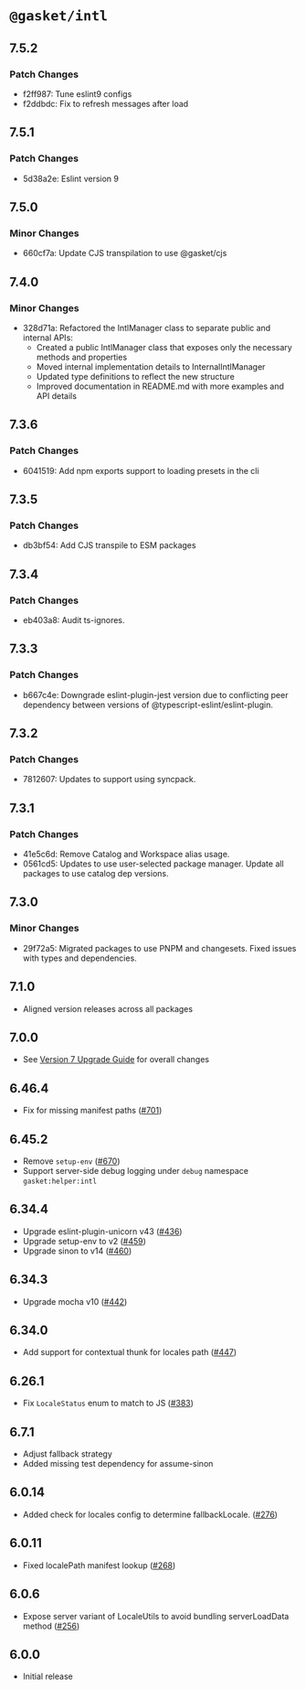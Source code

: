 # `@gasket/intl`

## 7.5.2

### Patch Changes

- f2ff987: Tune eslint9 configs
- f2ddbdc: Fix to refresh messages after load

## 7.5.1

### Patch Changes

- 5d38a2e: Eslint version 9

## 7.5.0

### Minor Changes

- 660cf7a: Update CJS transpilation to use @gasket/cjs

## 7.4.0

### Minor Changes

- 328d71a: Refactored the IntlManager class to separate public and internal APIs:
  - Created a public IntlManager class that exposes only the necessary methods and properties
  - Moved internal implementation details to InternalIntlManager
  - Updated type definitions to reflect the new structure
  - Improved documentation in README.md with more examples and API details

## 7.3.6

### Patch Changes

- 6041519: Add npm exports support to loading presets in the cli

## 7.3.5

### Patch Changes

- db3bf54: Add CJS transpile to ESM packages

## 7.3.4

### Patch Changes

- eb403a8: Audit ts-ignores.

## 7.3.3

### Patch Changes

- b667c4e: Downgrade eslint-plugin-jest version due to conflicting peer dependency between versions of @typescript-eslint/eslint-plugin.

## 7.3.2

### Patch Changes

- 7812607: Updates to support using syncpack.

## 7.3.1

### Patch Changes

- 41e5c6d: Remove Catalog and Workspace alias usage.
- 0561cd5: Updates to use user-selected package manager. Update all packages to use catalog dep versions.

## 7.3.0

### Minor Changes

- 29f72a5: Migrated packages to use PNPM and changesets. Fixed issues with types and dependencies.

## 7.1.0

- Aligned version releases across all packages

## 7.0.0

- See [Version 7 Upgrade Guide] for overall changes

## 6.46.4

- Fix for missing manifest paths ([#701])

## 6.45.2

- Remove `setup-env` ([#670])
- Support server-side debug logging under `debug` namespace `gasket:helper:intl`

## 6.34.4

- Upgrade eslint-plugin-unicorn v43 ([#436])
- Upgrade setup-env to v2 ([#459])
- Upgrade sinon to v14 ([#460])

## 6.34.3

- Upgrade mocha v10 ([#442])

## 6.34.0

- Add support for contextual thunk for locales path ([#447])

## 6.26.1

- Fix `LocaleStatus` enum to match to JS ([#383])

## 6.7.1

- Adjust fallback strategy
- Added missing test dependency for assume-sinon

## 6.0.14

- Added check for locales config to determine fallbackLocale. ([#276])

## 6.0.11

- Fixed localePath manifest lookup ([#268])

## 6.0.6

- Expose server variant of LocaleUtils to avoid bundling serverLoadData method ([#256])

## 6.0.0

- Initial release

[Version 7 Upgrade Guide]: /docs/upgrade-to-7.md
[#256]: https://github.com/godaddy/gasket/pull/256
[#268]: https://github.com/godaddy/gasket/pull/268
[#276]: https://github.com/godaddy/gasket/pull/276
[#383]: https://github.com/godaddy/gasket/pull/383
[#436]: https://github.com/godaddy/gasket/pull/436
[#447]: https://github.com/godaddy/gasket/pull/447
[#442]: https://github.com/godaddy/gasket/pull/442
[#459]: https://github.com/godaddy/gasket/pull/459
[#460]: https://github.com/godaddy/gasket/pull/460
[#670]: https://github.com/godaddy/gasket/pull/670
[#701]: https://github.com/godaddy/gasket/pull/701
